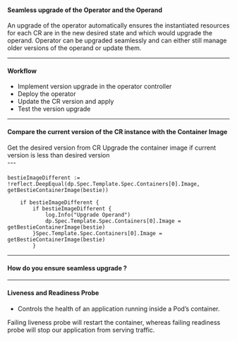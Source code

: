 #### Seamless upgrade of the Operator and the Operand
<aside class="notes">
An upgrade of the operator automatically ensures the instantiated resources for each CR are in the new desired state and which would upgrade the operand.
Operator can be upgraded seamlessly and can either still manage older versions of the operand or update them.
</aside>

---

#### Workflow

- Implement version upgrade in the operator controller
- Deploy the operator
- Update the CR version and apply
- Test the version upgrade

---

#### Compare the current version of the CR instance with the Container Image
<aside class="notes"> 
 Get the desired version from CR
 Upgrade the container image if current version is less than desired version </aside>
---

####

```
bestieImageDifferent := !reflect.DeepEqual(dp.Spec.Template.Spec.Containers[0].Image, getBestieContainerImage(bestie))

	if bestieImageDifferent {
		if bestieImageDifferent {
			log.Info("Upgrade Operand")
			dp.Spec.Template.Spec.Containers[0].Image = getBestieContainerImage(bestie)
		}Spec.Template.Spec.Containers[0].Image = getBestieContainerImage(bestie)
        }
 ```

---

#### How do you ensure seamless upgrade ?

---

#### Liveness and Readiness Probe

- Controls the health of an application running inside a Pod’s container.

<aside class="notes"> Failing liveness probe will restart the container, whereas failing readiness probe will stop our application from serving traffic.</aside>
